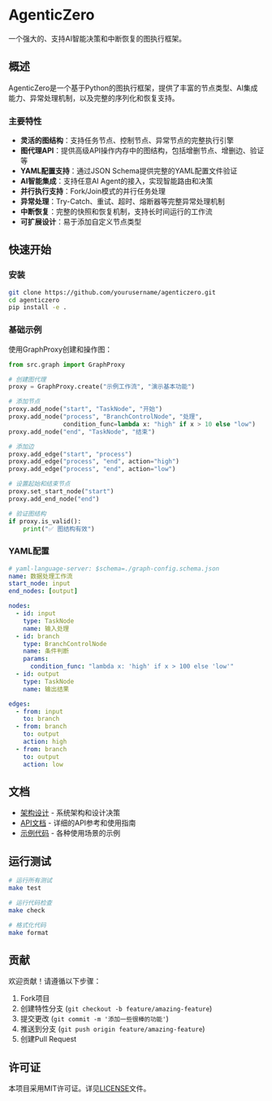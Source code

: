 # AgenticZero

一个强大的、支持AI智能决策和中断恢复的图执行框架。

## 概述

AgenticZero是一个基于Python的图执行框架，提供了丰富的节点类型、AI集成能力、异常处理机制，以及完整的序列化和恢复支持。

### 主要特性

- **灵活的图结构**：支持任务节点、控制节点、异常节点的完整执行引擎
- **图代理API**：提供高级API操作内存中的图结构，包括增删节点、增删边、验证等
- **YAML配置支持**：通过JSON Schema提供完整的YAML配置文件验证
- **AI智能集成**：支持任意AI Agent的接入，实现智能路由和决策
- **并行执行支持**：Fork/Join模式的并行任务处理
- **异常处理**：Try-Catch、重试、超时、熔断器等完整异常处理机制
- **中断恢复**：完整的快照和恢复机制，支持长时间运行的工作流
- **可扩展设计**：易于添加自定义节点类型

## 快速开始

### 安装

```bash
git clone https://github.com/yourusername/agenticzero.git
cd agenticzero
pip install -e .
```

### 基础示例

使用GraphProxy创建和操作图：

```python
from src.graph import GraphProxy

# 创建图代理
proxy = GraphProxy.create("示例工作流", "演示基本功能")

# 添加节点
proxy.add_node("start", "TaskNode", "开始")
proxy.add_node("process", "BranchControlNode", "处理",
               condition_func=lambda x: "high" if x > 10 else "low")
proxy.add_node("end", "TaskNode", "结束")

# 添加边
proxy.add_edge("start", "process")
proxy.add_edge("process", "end", action="high")
proxy.add_edge("process", "end", action="low")

# 设置起始和结束节点
proxy.set_start_node("start")
proxy.add_end_node("end")

# 验证图结构
if proxy.is_valid():
    print("✅ 图结构有效")
```

### YAML配置

```yaml
# yaml-language-server: $schema=./graph-config.schema.json
name: 数据处理工作流
start_node: input
end_nodes: [output]

nodes:
  - id: input
    type: TaskNode
    name: 输入处理
  - id: branch
    type: BranchControlNode  
    name: 条件判断
    params:
      condition_func: "lambda x: 'high' if x > 100 else 'low'"
  - id: output
    type: TaskNode
    name: 输出结果

edges:
  - from: input
    to: branch
  - from: branch
    to: output
    action: high
  - from: branch
    to: output
    action: low
```

## 文档

- [架构设计](src/graph/ARCHITECTURE.md) - 系统架构和设计决策
- [API文档](src/graph/README.md) - 详细的API参考和使用指南
- [示例代码](src/graph/examples/) - 各种使用场景的示例

## 运行测试

```bash
# 运行所有测试
make test

# 运行代码检查
make check

# 格式化代码
make format
```

## 贡献

欢迎贡献！请遵循以下步骤：

1. Fork项目
2. 创建特性分支 (`git checkout -b feature/amazing-feature`)
3. 提交更改 (`git commit -m '添加一些很棒的功能'`)
4. 推送到分支 (`git push origin feature/amazing-feature`)
5. 创建Pull Request

## 许可证

本项目采用MIT许可证。详见[LICENSE](LICENSE)文件。
